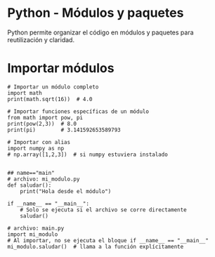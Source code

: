 # Python - Módulos y paquetes

Python permite organizar el código en módulos y paquetes para reutilización y claridad.

# Importar módulos
```python!
# Importar un módulo completo
import math
print(math.sqrt(16))  # 4.0

# Importar funciones específicas de un módulo
from math import pow, pi
print(pow(2,3))  # 8.0
print(pi)        # 3.141592653589793

# Importar con alias
import numpy as np
# np.array([1,2,3])  # si numpy estuviera instalado


## name=="main"
# archivo: mi_modulo.py
def saludar():
    print("Hola desde el módulo")

if __name__ == "__main__":
    # Solo se ejecuta si el archivo se corre directamente
    saludar()

# archivo: main.py
import mi_modulo
# Al importar, no se ejecuta el bloque if __name__ == "__main__"
mi_modulo.saludar()  # llama a la función explícitamente

